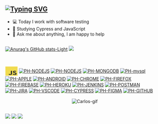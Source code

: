 ## [![Typing SVG](https://readme-typing-svg.demolab.com/?lines=Olá,+Eu+sou+o+Pedro+Henrique+👋;Sejam+bem-vindos+ao+meu+GITHUB)](https://git.io/typing-svg)

- :computer: Today I work with software testing
- :brain:   Studying Cypress and JavaScript
- 💬 Ask me about anything, I am happy to help

##

[![Anurag's GitHub stats-Light](https://github-readme-stats.vercel.app/api?username=pedrobsb30&show_icons=true&theme=default#gh-light-mode-only)](https://github.com/pedrobsb30/github-readme-stats#gh-light-mode-only)
    <img width="50%" src= "https://github-readme-stats.vercel.app/api/top-langs/?username=pedrobsb30&layout=compact&langs_count=7&theme=transparent">
<!-- [![Top Langs](https://github-readme-stats.vercel.app/api/top-langs/?username=pedrobsb30)](https://github.com/pedrobsb30/github-readme-stats) -->

 
##
<div style="display: inline_block"><br>
  <a href="https://nodejs.org/en/download">                  <img align="center" alt="PH-JS" height="30" width="40" src="https://github.com/devicons/devicon/blob/master/icons/javascript/javascript-original.svg"></a>
  <a href="https://nodejs.org/en/download">                  <img align="center" alt="PH-NODEJS" height="30" width="40" src="https://cdn.jsdelivr.net/gh/devicons/devicon/icons/nodejs/nodejs-plain.svg"></a>
  <a href="https://www.npmjs.com/">                          <img align="center" alt="PH-NODEJS" height="30" width="40" src="https://cdn.jsdelivr.net/gh/devicons/devicon/icons/npm/npm-original-wordmark.svg"></a>
  <a href="https://www.mongodb.com/try/download/">           <img align="center" alt="PH-MONGODB" height="30" width="40" src="https://raw.githubusercontent.com/pedrobsb30/devicon/master/icons/mongodb/mongodb-original-wordmark.svg"></a>
  <a href="https://www.mysql.com/downloads/">                <img align="center" alt="PH-mysql" height="30" width="40" src="https://raw.githubusercontent.com/pedrobsb30/devicon/master/icons/mysql/mysql-plain-wordmark.svg"></a>
  <a href="https://developer.apple.com/ios/planning/">       <img align="center" alt="PH-APPLE" height="30" width="40" src="https://raw.githubusercontent.com/pedrobsb30/devicon/master/icons/apple/apple-original.svg"></a>
  <a href="https://www.android.com/intl/pt-BR_br/">          <img align="center" alt="PH-ANDROID" height="30" width="40" src="https://raw.githubusercontent.com/pedrobsb30/devicon/master/icons/android/android-plain-wordmark.svg"></a>
  <a href="https://www.google.pt/intl/pt-PT/chrome/">        <img align="center" alt="PH-CHROME" height="30" width="40" src="https://raw.githubusercontent.com/pedrobsb30/devicon/master/icons/chrome/chrome-original-wordmark.svg"></a> 
  <a href="https://www.mozilla.org/pt-BR/firefox/new/">      <img align="center" alt="PH-FIREFOX" height="30" width="40" src="https://raw.githubusercontent.com/pedrobsb30/devicon/master/icons/firefox/firefox-original-wordmark.svg"></a>
  <a href="https://firebase.google.com/docs?hl=pt-br">       <img align="center" alt="PH-FIREBASE" height="30" width="40" src="https://raw.githubusercontent.com/pedrobsb30/devicon/master/icons/firebase/firebase-plain-wordmark.svg"></a>
  <a href="https://www.heroku.com/home">                     <img align="center" alt="PH-HEROKU" height="30" width="40" src="https://raw.githubusercontent.com/pedrobsb30/devicon/master/icons/heroku/heroku-original-wordmark.svg"></a>
  <a href="https://www.jenkins.io/download/">                <img align="center" alt="PH-JENKINS" height="30" width="40" src="https://raw.githubusercontent.com/pedrobsb30/devicon/master/icons/jenkins/jenkins-original.svg"></a>
  <a href="https://www.postman.com/">                        <img align="center" alt="PH-POSTMAN" height="30" width="40" src="https://raw.githubusercontent.com/gerardpuigl/Technology-Stack-Icons/main/Logos/postman.svg"></a>
  <a href="https://www.atlassian.com/br/software/jira">      <img align="center" alt="PH-JIRA" height="30" width="40" src="https://raw.githubusercontent.com/pedrobsb30/devicon/master/icons/jira/jira-original-wordmark.svg"></a>
  <a href="https://code.visualstudio.com/download">          <img align="center" alt="PH-VSCODE" height="30" width="40" src="https://raw.githubusercontent.com/pedrobsb30/devicon/master/icons/vscode/vscode-original-wordmark.svg"></a>
  <a href="https://docs.cypress.io">                         <img align="center" alt="PH-CYPRESS" height="30" width="40" src="https://github.com/pedrobsb30/pedrobsb30/assets/62906853/de0ad21c-ee7d-4ef6-be1e-9105aa855875"></a>
  <a href="https://www.figma.com/downloads/">                <img align="center" alt="PH-FIGMA" height="30" width="40" src="https://raw.githubusercontent.com/pedrobsb30/devicon/master/icons/figma/figma-original.svg"></a>
  <a href="https://github.com/">                             <img align="center" alt="PH-GITHUB" height="30" width="40" src="https://raw.githubusercontent.com/pedrobsb30/devicon/master/icons/github/github-original-wordmark.svg"></a>


    
  <!-- <img align="center" alt="PH-POSTGRE" height="30" width="40" src=""> não utlizado -->
  <!-- <a href="LINK QUE DESEJA DIRECIONAR"> <img align="center" alt="PH-POSTGRE" height="30" width="40" src="IMAGEM QUE DESEJA EM .SGV"></a> MODELO PARA EDIT APOS EDITAR RETIRAR (< ! - - - - >) PARA PODER PUBLICAR -->

    
  <br>
  <br>
  <img align="right"  alt="Carlos-gif" height="290" width="290" src="https://media1.giphy.com/media/v1.Y2lkPTc5MGI3NjExbWZhbmN6eXQ2Nzc0bDhvNHplaWxyc3NuZDQzbmo3cjBzeG1ucHdsMCZlcD12MV9pbnRlcm5hbF9naWZfYnlfaWQmY3Q9Zw/SWoSkN6DxTszqIKEqv/giphy.gif">
<!--  <img align="right"  alt="Carlos-gif" height="177" width="240" src="https://media.giphy.com/media/IpeYSEZshTefe/giphy.gif"> gif não utilizado -->
  </br>
  </br>

  

 
<div> 

  <a href="https://www.linkedin.com/in/pedroferreirabsb" target="_blank"><img src="https://img.shields.io/badge/-LinkedIn-%230077B5?style=for-the-badge&logo=linkedin&logoColor=white" target="_blank"></a> 
  <a href = "mailto:pedroferreira.bsb@gmail.com"><img src="https://img.shields.io/badge/Gmail-D14836?style=for-the-badge&logo=gmail&logoColor=white" target="_blank"></a>
  <a href="https://instagram.com/pedro.bsb" target="_blank"><img src="https://img.shields.io/badge/-Instagram-%23E4405F?style=for-the-badge&logo=instagram&logoColor=white" target="_blank"></a>
  
  
  
</div>


